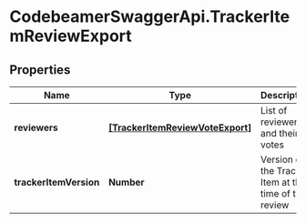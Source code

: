 # CodebeamerSwaggerApi.TrackerItemReviewExport

## Properties
Name | Type | Description | Notes
------------ | ------------- | ------------- | -------------
**reviewers** | [**[TrackerItemReviewVoteExport]**](TrackerItemReviewVoteExport.md) | List of reviewers and their votes | [optional] 
**trackerItemVersion** | **Number** | Version of the Tracker Item at the time of the review | [optional] 
